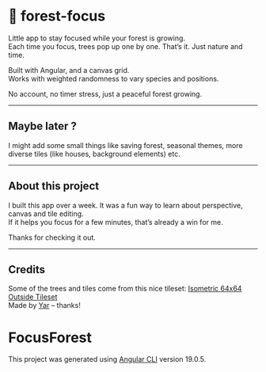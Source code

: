 # 🌲 forest-focus

Little app to stay focused while your forest is growing.  
Each time you focus, trees pop up one by one. That’s it. Just nature and time.

Built with Angular, and a canvas grid.  
Works with weighted randomness to vary species and positions.

No account, no timer stress, just a peaceful forest growing.

---

## Maybe later ?

I might add some small things like saving forest, seasonal themes, more diverse tiles (like houses, background elements) etc.

---

## About this project

I built this app over a week.
It was a fun way to learn about perspective, canvas and tile editing.  
If it helps you focus for a few minutes, that’s already a win for me.

Thanks for checking it out.

---

## Credits

Some of the trees and tiles come from this nice tileset:
[Isometric 64x64 Outside Tileset](https://opengameart.org/content/isometric-64x64-outside-tileset)  
Made by [Yar](https://opengameart.org/users/yar) – thanks!

# FocusForest

This project was generated using [Angular CLI](https://github.com/angular/angular-cli) version 19.0.5.
